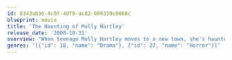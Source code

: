 ```yaml
---
id: 8343ab36-4c0f-4df0-ac82-009330c0668c
blueprint: movie
title: 'The Haunting of Molly Hartley'
release_date: '2008-10-31'
overview: "When teenage Molly Hartley moves to a new town, she's haunted by terrifying visions that may have to do with dark secrets from her past. Something evil lurks just beneath the lush surfaces of her private-school world, and it holds the rights to her very soul. On the eve of her 18th birthday, Molly is about to discover the truth of just who or what she is destined to become."
genres: '[{"id": 18, "name": "Drama"}, {"id": 27, "name": "Horror"}]'
---
```

